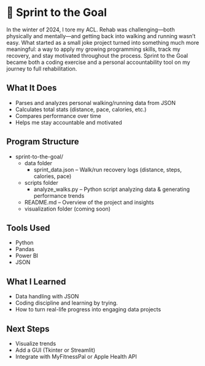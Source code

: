 # 🏃 Sprint to the Goal

In the winter of 2024, I tore my ACL. Rehab was challenging—both physically and mentally—and getting back into walking and running wasn’t easy. What started as a small joke project turned into something much more meaningful: a way to apply my growing programming skills, track my recovery, and stay motivated throughout the process. Sprint to the Goal became both a coding exercise and a personal accountability tool on my journey to full rehabilitation.

## What It Does
- Parses and analyzes personal walking/running data from JSON
- Calculates total stats (distance, pace, calories, etc.)
- Compares performance over time
- Helps me stay accountable and motivated

## Program Structure
- sprint-to-the-goal/
  - data folder
    - sprint_data.json – Walk/run recovery logs (distance, steps, calories, pace)
  - scripts folder
    - analyze_walks.py – Python script analyzing data & generating performance trends
  - README.md – Overview of the project and insights
  - visualization folder (coming soon)







## Tools Used
- Python
- Pandas
- Power BI
- JSON

## What I Learned
- Data handling with JSON
- Coding discipline and learning by trying.
- How to turn real-life progress into engaging data projects

## Next Steps
- Visualize trends
- Add a GUI (Tkinter or Streamlit)
- Integrate with MyFitnessPal or Apple Health API
